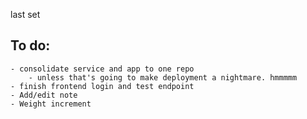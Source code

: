 last set

## To do:

    - consolidate service and app to one repo
        - unless that's going to make deployment a nightmare. hmmmmm
    - finish frontend login and test endpoint
    - Add/edit note
    - Weight increment
